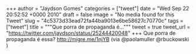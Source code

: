 
+++
author = "Jaydson Gomes"
categories = ["tweet"]
date = "Wed Sep 22 20:52:52 +0000 2010"
draft = false
image = "No media found for this Tweet"
slug = "4c5373d33ead72fa44ba9013e6be58627c70770c"
tags = ["tweet"]
title = """Que porra de propaganda é..."""
tweet = true
tweet_url = "https://twitter.com/jaydson/status/25244420048"
+++
Que porra de propaganda é essa? http://migre.me/1njYB (via @paolamuller  @rbuckowski )
